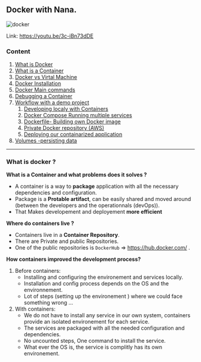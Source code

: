 ## Docker with Nana.
![docker](https://www.docker.com/wp-content/uploads/2022/03/vertical-logo-monochromatic.png)


Link: https://youtu.be/3c-iBn73dDE

### Content

1. [What is Docker](#what-is-docker)
2. [What is a Container]()
3. [Docker vs Virtal Machine]()
4. [Docker Installation]()
5. [Docker Main commands]()
6. [Debugging a Container]()
7. [Workflow with a demo project]()
    1. [Developing localy with Containers]()
    2. [Docker Compose Running multiple services]()
    3. [Dockerfile- Building own Docker image]()
    4. [Private Docker repository (AWS)]()
    5. [Deploying our containarized application]()
8. [Volumes -persisting data]()

------------------------

### What is docker ?

**What is a Container and what problems does it solves ?**
- A container is a way to **package** application with all the necessary dependencies and configuration.
- Package is a **Protable artifact**, can be easily shared and moved around (between the developers and the operationnals (devOps)).
- That Makes developement and deployement **more efficient**

**Where do containers live ?**
- Containers live in a **Container Repository**.
- There are Private  and public Repositories.
- One of the public repositories is `DockerHub` => https://hub.docker.com/ .

**How containers improved the development process?**

1. Before containers:
    - Installing and configuring the environement and services locally.
    - Installation and config process depends on the OS and the environnement.
    - Lot of steps (setting up the environement ) where we could face something wrong ...
2. With containers:
    - We do not have to install any service in our own system, containers provide an isolated environement for each service.
    - The services are packaged with all the needed configuration and dependencies.
    - No uncounted steps, One command to install the service.
    - What ever the OS is, the service is complitly has its own environement.
    
